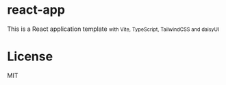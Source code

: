 # react-app

This is a React application template <small>with Vite, TypeScript, TailwindCSS and daisyUI</small>

# License

MIT
